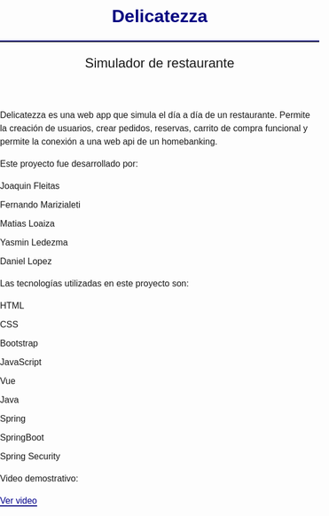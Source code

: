 <?xml version="1.0" encoding="UTF-8"?>
<project>
  <header>
    <h1 style="font-weight: bold; color: navy;">Delicatezza</h1>
    <hr>
    <subtitle>Simulador de restaurante</subtitle>
    <style>
      body {
        font-family: Arial, sans-serif;
        font-size: 16px;
        line-height: 1.5;
        margin: 0;
        padding: 0;
      }
      h1 {
        font-size: 32px;
        margin-bottom: 20px;
      }
      hr {
        border: none;
        border-top: 2px solid navy;
        margin: 20px 0;
      }
      subtitle {
        font-size: 24px;
        margin-bottom: 20px;
      }
      ul {
        list-style: none;
        margin: 0;
        padding: 0;
      }
      li {
        margin-bottom: 10px;
      }
      a {
        color: navy;
        text-decoration: none;
        border-bottom: 2px solid navy;
      }
      a:hover {
        color: darkblue;
        border-bottom: 2px solid darkblue;
      }
    </style>
  </header>
  <body>
    <p>Delicatezza es una web app que simula el día a día de un restaurante. Permite la creación de usuarios, crear pedidos, reservas, carrito de compra funcional y permite la conexión a una web api de un homebanking.</p>
    <p>Este proyecto fue desarrollado por:</p>
    <ul>
      <li>Joaquin Fleitas</li>
      <li>Fernando Marizialeti</li>
      <li>Matias Loaiza</li>
      <li>Yasmin Ledezma</li>
      <li>Daniel Lopez</li>
    </ul>
    <p>Las tecnologías utilizadas en este proyecto son:</p>
    <ul>
      <li>HTML</li>
      <li>CSS</li>
      <li>Bootstrap</li>
      <li>JavaScript</li>
      <li>Vue</li>
      <li>Java</li>
      <li>Spring</li>
      <li>SpringBoot</li>
      <li>Spring Security</li>
    </ul>
    <p>Video demostrativo:</p>
    <a href="https://www.youtube.com/watch?v=mDJtZIkIB68" style="color: darkblue;">Ver video</a>
  </body>
</project>


